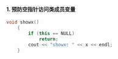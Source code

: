 #### 1. 预防空指针访问类成员变量   
```cpp
void showx()
    {
        if (this == NULL)
            return;
        cout << "showx: " << x << endl;
    }
```
